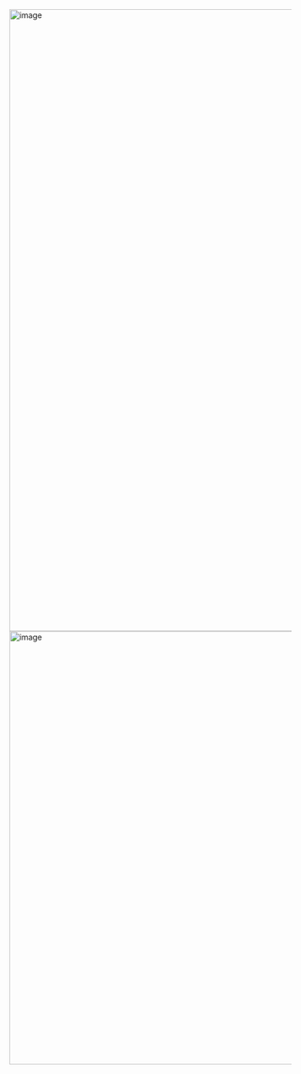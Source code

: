 <img width="800" height="1111" alt="image" src="https://github.com/user-attachments/assets/9c11f3cf-e544-4b40-99b7-c1db73124dfe" />



<img width="800" height="774" alt="image" src="https://github.com/user-attachments/assets/881535e5-cb81-45c3-87df-f8be469b7251" />
